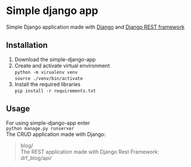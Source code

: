 # Simple django app

Simple Django application made with [Django](https://docs.djangoproject.com/en/3.2/) and [Django REST framework](https://www.django-rest-framework.org/)

## Installation
1. Download the simple-django-app
2. Create and activate virtual environment  
   ```python -m virualenv venv```  
   ```source ./venv/bin/activate```
3. Install the required libraries  
  ```pip install -r requirements.txt```

## Usage 
For using simple-django-app enter  
```python manage.py runserver```  
The CRUD application made with Django:  
> blog/    
The REST application made with Django Rest Framework:  
> drf_blog/api/  
